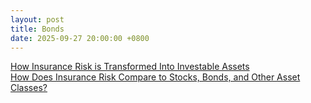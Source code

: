 ```yaml
---
layout: post
title: Bonds
date: 2025-09-27 20:00:00 +0800
---
```

[How Insurance Risk is Transformed Into Investable Assets](https://riskvest.io/riskvest-insights/transforming-insurance-risk)  
[How Does Insurance Risk Compare to Stocks, Bonds, and Other Asset Classes?](https://riskvest.io/riskvest-insights/insurance-risk-characteristics)  
